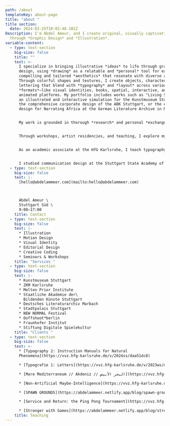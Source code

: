 ```yaml
---
path: /about
templateKey: about-page
title: "about "
title section:
  date: 2024-03-25T10:02:48.381Z
Description: I'm Abdel Ameur, and I create original, visually captivating works
  through *Graphic Design* and *Illustration*.
variable-content:
  - type: text-section
    big-size: false
    title: ""
    text: >-
      I specialize in bringing illustrative *ideas* to life through graphic
      design, using *drawing* as a relatable and *personal* tool for exploring
      compelling and tailored *aesthetics* that resonate with diverse audiences.
      Through colorful shapes and textures, I create objects, characters, and
      lettering that blend with *typography* and *layout* across various
      *formats*—like visual identities, books, spatial, interactive, and
      animated platforms. My portfolio includes works such as "Living Systems,"
      an illustrated and interactive simulation for the Kunstmuseum Stuttgart,
      the comprehensive corporate design of the ABK Stuttgart, or the exhibition
      design for Narrating Africa at the German Literature Archive in Marbach.


      My work is grounded in thorough *research* and personal *exchange* with all participants through *clear*, direct communication. I begin each project with *collaborative* workshops to establish a strong *conceptual* foundation. From concept to completion, I guide the entire *process*, drawing on my network of other creatives, coders, and printers when needed.


      Through workshops, artist residencies, and teaching, I explore my *interests*, such as *experiment* and speculation in drawing, AI embodiment and demystification, *accessibility* of illustration, and *empowerment* in video games. I document this research, *work-in-progress*, and results on my blog on this website.


      As an academic associate at the HfG Karlsruhe, I teach typography to first-year students, covering foundational skills in type design, history, vocabulary, and qualitative evaluation, as well as macro- and microtypography, information hierarchies, layout, and composition. The school's *interdisciplinary* environment has allowed me to lead seminars and workshops on AI demystification, Mediterranean Ocean media representation, video game platforms, and even a ping-pong tournament.


      I studied communication design at the Stuttgart State Academy of Arts and Design and at the Tokyo University of the Arts.
  - type: text-section
    big-size: false
    text: |-
      [hello@abdelammeer.com](mailto:hello@abdelammeer.com)



      Abdel Ameur \
      Stuttgart Süd \
      9:00—17:00
    title: C﻿ontact
  - type: text-section
    big-size: false
    text: |-
      * Illustration
      * M﻿otion Design
      * Visual Identity
      * Editorial Design
      * Creative Coding 
      * Seminars & Workshops
    title: "Services "
  - type: text-section
    big-size: false
    text: |-
      * K﻿unstmuseum Stuttgart
      * Z﻿KM Karlsruhe
      * M﻿elton Prior Institute
      * Staatliche Akademie der\
        Bildenden Künste Stuttgart
      * Deutsches Literaturarchiv Marbach
      * Stadtpalais Stuttgart
      * N﻿EW NORMAL Festival
      * Ooffshoot*berlin
      * Fraunhofer Institut
      * Stiftung Digitale Spielekultur
    title: "Clients "
  - type: text-section
    big-size: false
    text: >-
      * [Typography 2: Instruction Manuals for Natural
      Phenomena](https://vvz.hfg-karlsruhe.de/v/2024ss/daa51dc8)

      * [Typografie 1: Letters](https://vvz.hfg-karlsruhe.de/v/2023ws/d4e411db)

      * [Mare Mediterraneum // Akdeniz // البحر الأبيض](https://vvz.hfg-karlsruhe.de/v/2023ss/ba272483)

      * [Non-Artificial Maybe-Intelligence](https://vvz.hfg-karlsruhe.de/v/2022ws/d3cf168f)

      * [S﻿PAWN GROUNDS](https://abdelammeer.netlify.app/blog/spawn-grounds/)

      * [Service and Return: the Ping Pong Tournament](https://vvz.hfg-karlsruhe.de/v/2024ss/8c461947)

      * [S﻿tronger with Games](https://abdelammeer.netlify.app/blog/stronger-with-games/)
    title: Teaching
---
```

